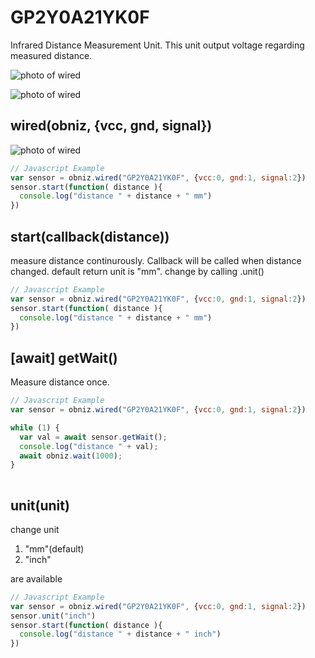 # GP2Y0A21YK0F
Infrared Distance Measurement Unit.
This unit output voltage regarding measured distance.

![photo of wired](./image.jpg)

![photo of wired](./image.gif)

## wired(obniz, {vcc, gnd, signal})

![photo of wired](./wired.png)

```javascript
// Javascript Example
var sensor = obniz.wired("GP2Y0A21YK0F", {vcc:0, gnd:1, signal:2})
sensor.start(function( distance ){
  console.log("distance " + distance + " mm")
})
```

## start(callback(distance))
measure distance continurously.
Callback will be called when distance changed.
default return unit is "mm". change by calling .unit()
```javascript
// Javascript Example
var sensor = obniz.wired("GP2Y0A21YK0F", {vcc:0, gnd:1, signal:2})
sensor.start(function( distance ){
  console.log("distance " + distance + " mm")
})
```

## [await] getWait()

Measure distance once.

```javascript
// Javascript Example
var sensor = obniz.wired("GP2Y0A21YK0F", {vcc:0, gnd:1, signal:2})

while (1) {
  var val = await sensor.getWait();
  console.log("distance " + val);
  await obniz.wait(1000);
}
    
```
    
## unit(unit)
change unit

1. "mm"(default)
2. "inch"

are available

```javascript
// Javascript Example
var sensor = obniz.wired("GP2Y0A21YK0F", {vcc:0, gnd:1, signal:2})
sensor.unit("inch")
sensor.start(function( distance ){
  console.log("distance " + distance + " inch")
})
```

